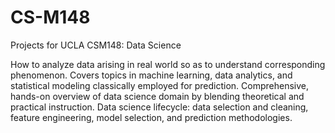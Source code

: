 # CS-M148
Projects for UCLA CSM148: Data Science

How to analyze data arising in real world so as to understand corresponding phenomenon. Covers topics in machine learning, data analytics, and statistical modeling classically employed for prediction. Comprehensive, hands-on overview of data science domain by blending theoretical and practical instruction. Data science lifecycle: data selection and cleaning, feature engineering, model selection, and prediction methodologies.
